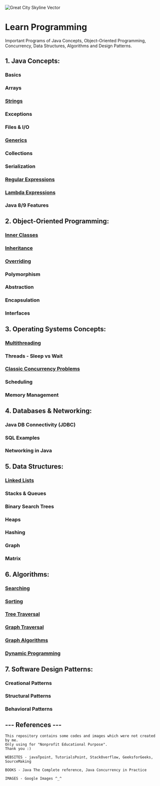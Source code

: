 ![Great City Skyline Vector](https://user-images.githubusercontent.com/2780145/33828904-f4f9db84-de93-11e7-87bb-82fe8734ebc2.png)

# Learn Programming

Important Programs of Java Concepts, Object-Oriented Programming, Concurrency, Data Structures, Algorithms and Design Patterns. 

## 1. Java Concepts:

### Basics

### Arrays

### [Strings](Java-Concepts/strings)

### Exceptions

### Files & I/O

### [Generics](Java-Concepts/generics)

### Collections

### Serialization

### [Regular Expressions](Java-Concepts/regex)

### [Lambda Expressions](Java-Concepts/lambda)

### Java 8/9 Features

## 2. Object-Oriented Programming:

### [Inner Classes](Object-Oriented-Programming/inner_class)

### [Inheritance](Object-Oriented-Programming/inheritance)

### [Overriding](Object-Oriented-Programming/overriding)

### Polymorphism

### Abstraction

### Encapsulation

### Interfaces

## 3. Operating Systems Concepts:

### [Multithreading](Concurrency/multithreading)

### Threads - Sleep vs Wait

### [Classic Concurrency Problems](Concurrency/classic_problems)

### Scheduling

### Memory Management

## 4. Databases & Networking:

### Java DB Connectivity (JDBC)

### SQL Examples

### Networking in Java

## 5. Data Structures:

### [Linked Lists](Data-Structures/linked_lists)

### Stacks & Queues

### Binary Search Trees

### Heaps

### Hashing

### Graph

### Matrix

## 6. Algorithms:

### [Searching](Algorithms/searching)

### [Sorting](Algorithms/sorting)

### [Tree Traversal](Algorithms/tree_traversal)

### [Graph Traversal](Algorithms/graph_traversal)

### [Graph Algorithms](Algorithms/graph_classic_algos)

### [Dynamic Programming](Algorithms/dynamic_programming)

## 7. Software Design Patterns:

### Creational Patterns

### Structural Patterns

### Behavioral Patterns

--- References ---
------------------

    This repository contains some codes and images which were not created by me.
    Only using for "Nonprofit Educational Purpose".
    Thank you :)
    
    WEBSITES - javaTpoint, TutorialsPoint, StackOverflow, GeeksforGeeks, SourceMaking

    BOOKS - Java The Complete reference, Java Concurrency in Practice
    
    IMAGES - Google Images ^_^
